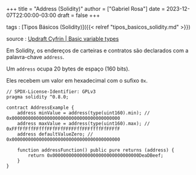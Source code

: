 +++
title = "Address (Solidity)"
author = ["Gabriel Rosa"]
date = 2023-12-07T22:00:00-03:00
draft = false
+++

tags
: [Tipos Básicos (Solidity)]({{< relref "tipos_basicos_solidity.md" >}})

source
: [Updraft Cyfrin | Basic variable types](https://updraft.cyfrin.io/courses/solidity/simple-storage/solidity-basic-types?lesson_format=video)

Em Solidity, os endereços de carteiras e contratos são declarados com a palavra-chave `address`.

Um `address` ocupa 20 bytes de espaço (160 bits).

Eles recebem um valor em hexadecimal com o sufixo `0x`.

```solidity
// SPDX-License-Identifier: GPLv3
pragma solidity ^0.8.0;

contract AddressExample {
    address minValue = address(type(uint160).min); // 0x0000000000000000000000000000000000000000
    address maxValue = address(type(uint160).max); // 0xFFfFfFffFFfffFFfFFfFFFFFffFFFffffFfFFFfF
    address defaultValueZero; // 0x0000000000000000000000000000000000000000

    function addressFunction() public pure returns (address) {
        return 0x00000000000000000000000000000000DeaDBeef;
    }
}
```
